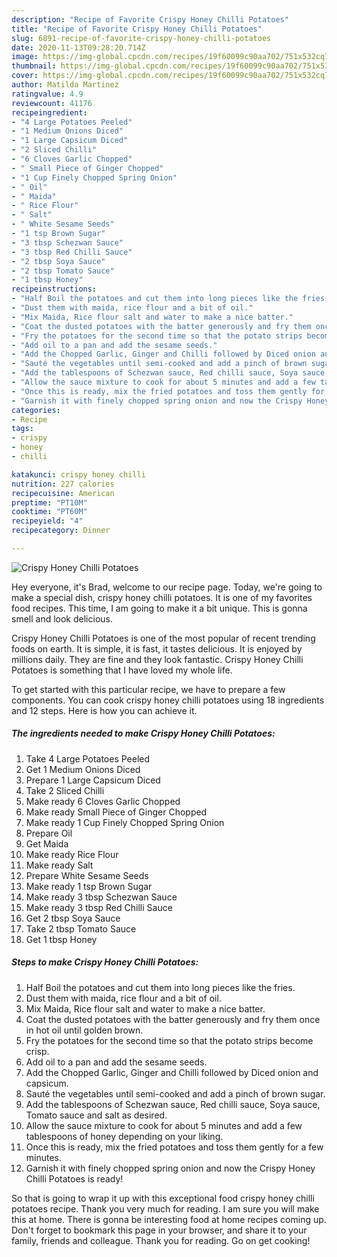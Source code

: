 ```yaml
---
description: "Recipe of Favorite Crispy Honey Chilli Potatoes"
title: "Recipe of Favorite Crispy Honey Chilli Potatoes"
slug: 6891-recipe-of-favorite-crispy-honey-chilli-potatoes
date: 2020-11-13T09:28:20.714Z
image: https://img-global.cpcdn.com/recipes/19f60099c90aa702/751x532cq70/crispy-honey-chilli-potatoes-recipe-main-photo.jpg
thumbnail: https://img-global.cpcdn.com/recipes/19f60099c90aa702/751x532cq70/crispy-honey-chilli-potatoes-recipe-main-photo.jpg
cover: https://img-global.cpcdn.com/recipes/19f60099c90aa702/751x532cq70/crispy-honey-chilli-potatoes-recipe-main-photo.jpg
author: Matilda Martinez
ratingvalue: 4.9
reviewcount: 41176
recipeingredient:
- "4 Large Potatoes Peeled"
- "1 Medium Onions Diced"
- "1 Large Capsicum Diced"
- "2 Sliced Chilli"
- "6 Cloves Garlic Chopped"
- " Small Piece of Ginger Chopped"
- "1 Cup Finely Chopped Spring Onion"
- " Oil"
- " Maida"
- " Rice Flour"
- " Salt"
- " White Sesame Seeds"
- "1 tsp Brown Sugar"
- "3 tbsp Schezwan Sauce"
- "3 tbsp Red Chilli Sauce"
- "2 tbsp Soya Sauce"
- "2 tbsp Tomato Sauce"
- "1 tbsp Honey"
recipeinstructions:
- "Half Boil the potatoes and cut them into long pieces like the fries."
- "Dust them with maida, rice flour and a bit of oil."
- "Mix Maida, Rice flour salt and water to make a nice batter."
- "Coat the dusted potatoes with the batter generously and fry them once in hot oil until golden brown."
- "Fry the potatoes for the second time so that the potato strips become crisp."
- "Add oil to a pan and add the sesame seeds."
- "Add the Chopped Garlic, Ginger and Chilli followed by Diced onion and capsicum."
- "Sauté the vegetables until semi-cooked and add a pinch of brown sugar."
- "Add the tablespoons of Schezwan sauce, Red chilli sauce, Soya sauce, Tomato sauce and salt as desired."
- "Allow the sauce mixture to cook for about 5 minutes and add a few tablespoons of honey depending on your liking."
- "Once this is ready, mix the fried potatoes and toss them gently for a few minutes."
- "Garnish it with finely chopped spring onion and now the Crispy Honey Chilli Potatoes is ready!"
categories:
- Recipe
tags:
- crispy
- honey
- chilli

katakunci: crispy honey chilli 
nutrition: 227 calories
recipecuisine: American
preptime: "PT10M"
cooktime: "PT60M"
recipeyield: "4"
recipecategory: Dinner

---
```



![Crispy Honey Chilli Potatoes](https://img-global.cpcdn.com/recipes/19f60099c90aa702/751x532cq70/crispy-honey-chilli-potatoes-recipe-main-photo.jpg)

Hey everyone, it's Brad, welcome to our recipe page. Today, we're going to make a special dish, crispy honey chilli potatoes. It is one of my favorites food recipes. This time, I am going to make it a bit unique. This is gonna smell and look delicious.



Crispy Honey Chilli Potatoes is one of the most popular of recent trending foods on earth. It is simple, it is fast, it tastes delicious. It is enjoyed by millions daily. They are fine and they look fantastic. Crispy Honey Chilli Potatoes is something that I have loved my whole life.


To get started with this particular recipe, we have to prepare a few components. You can cook crispy honey chilli potatoes using 18 ingredients and 12 steps. Here is how you can achieve it.

<!--inarticleads1-->

##### The ingredients needed to make Crispy Honey Chilli Potatoes:

1. Take 4 Large Potatoes Peeled
1. Get 1 Medium Onions Diced
1. Prepare 1 Large Capsicum Diced
1. Take 2 Sliced Chilli
1. Make ready 6 Cloves Garlic Chopped
1. Make ready  Small Piece of Ginger Chopped
1. Make ready 1 Cup Finely Chopped Spring Onion
1. Prepare  Oil
1. Get  Maida
1. Make ready  Rice Flour
1. Make ready  Salt
1. Prepare  White Sesame Seeds
1. Make ready 1 tsp Brown Sugar
1. Make ready 3 tbsp Schezwan Sauce
1. Make ready 3 tbsp Red Chilli Sauce
1. Get 2 tbsp Soya Sauce
1. Take 2 tbsp Tomato Sauce
1. Get 1 tbsp Honey




<!--inarticleads2-->

##### Steps to make Crispy Honey Chilli Potatoes:

1. Half Boil the potatoes and cut them into long pieces like the fries.
1. Dust them with maida, rice flour and a bit of oil.
1. Mix Maida, Rice flour salt and water to make a nice batter.
1. Coat the dusted potatoes with the batter generously and fry them once in hot oil until golden brown.
1. Fry the potatoes for the second time so that the potato strips become crisp.
1. Add oil to a pan and add the sesame seeds.
1. Add the Chopped Garlic, Ginger and Chilli followed by Diced onion and capsicum.
1. Sauté the vegetables until semi-cooked and add a pinch of brown sugar.
1. Add the tablespoons of Schezwan sauce, Red chilli sauce, Soya sauce, Tomato sauce and salt as desired.
1. Allow the sauce mixture to cook for about 5 minutes and add a few tablespoons of honey depending on your liking.
1. Once this is ready, mix the fried potatoes and toss them gently for a few minutes.
1. Garnish it with finely chopped spring onion and now the Crispy Honey Chilli Potatoes is ready!




So that is going to wrap it up with this exceptional food crispy honey chilli potatoes recipe. Thank you very much for reading. I am sure you will make this at home. There is gonna be interesting food at home recipes coming up. Don't forget to bookmark this page in your browser, and share it to your family, friends and colleague. Thank you for reading. Go on get cooking!
